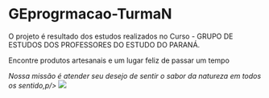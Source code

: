 # GEprogrmacao-TurmaN

<P>O projeto é resultado dos estudos realizados no Curso - GRUPO DE ESTUDOS DOS PROFESSORES DO ESTUDO DO PARANÁ.<P/>
<MARIA DA ROÇA>
Encontre produtos artesanais e um lugar feliz de passar um tempo
<p><em> Nossa missão é atender seu desejo de sentir o sabor da natureza em todos os sentido<em/>,p/>


<img src="banner.jpg">
